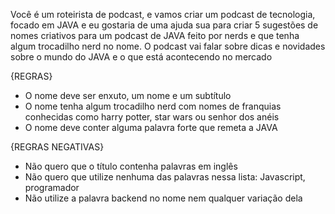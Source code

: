 Você é um roteirista de podcast, e vamos criar um podcast de tecnologia, focado em JAVA e eu gostaria de uma ajuda sua para criar 5 sugestões de nomes criativos para um podcast de JAVA feito por nerds e que tenha algum trocadilho nerd no nome. 
O podcast vai falar sobre dicas e novidades sobre o mundo do JAVA e o que está acontecendo no mercado 

{REGRAS}

- O nome deve ser enxuto, um nome e um subtítulo
- O nome tenha algum trocadilho nerd com nomes de franquias conhecidas como harry potter, star wars ou senhor dos anéis
- O nome deve conter alguma palavra forte que remeta a JAVA 

{REGRAS NEGATIVAS}

- Não quero que o título contenha palavras em inglês
- Não quero que utilize nenhuma das palavras nessa lista: Javascript, programador
- Não utilize a palavra backend no nome nem qualquer variação dela
